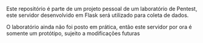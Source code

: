 Este repositório é parte de um projeto pessoal de um laboratório de Pentest, este servidor desenvolvido em Flask será utilizado para coleta de dados.

O laboratório ainda não foi posto em prática, então este servidor por ora é somente um protótipo, sujeito a modificações futuras
